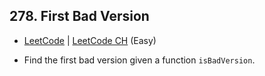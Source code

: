 ## 278. First Bad Version

-  [LeetCode](https://leetcode.com/problems/first-bad-version/) | [LeetCode CH](https://leetcode.cn/problems/first-bad-version/) (Easy)

-   Find the first bad version given a function `isBadVersion`.
